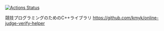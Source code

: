 [![Actions Status](https://github.com/toof-jp/cp-library/workflows/verify/badge.svg)](https://github.com/toof-jp/cp-library/actions)

競技プログラミングのためのC++ライブラリ
https://github.com/kmyk/online-judge-verify-helper
